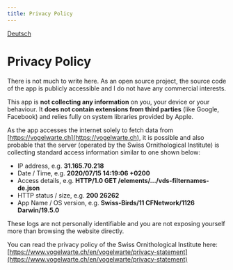 ```yaml
---
title: Privacy Policy
---
```

[Deutsch](de/privacy.md)

# Privacy Policy

There is not much to write here. As an open source project, the source code of the app is publicly accessible and I do not have any commercial interests.

This app is **not collecting any information** on you, your device or your behaviour.
It **does not contain extensions from third parties** (like Google, Facebook) and relies fully on system libraries provided by Apple.

As the app accesses the internet solely to fetch data from [https://vogelwarte.ch](https://vogelwarte.ch), it is possible and also probable that the server (operated by the Swiss Ornithological Institute) is collecting standard access information similar to one shown below:

- IP address, e.g. **31.165.70.218**
- Date / Time, e.g. **2020/07/15 14:19:06 +0200**
- Access details, e.g. **HTTP/1.0 GET /elements/.../vds-filternames-de.json**
- HTTP status / size, e.g. **200 26262**
- App Name / OS version, e.g. **Swiss-Birds/11 CFNetwork/1126 Darwin/19.5.0**

These logs are not personally identifiable and you are not exposing yourself more than browsing the website directly.

You can read the privacy policy of the Swiss Ornithological Institute here: [https://www.vogelwarte.ch/en/vogelwarte/privacy-statement](https://www.vogelwarte.ch/en/vogelwarte/privacy-statement)
